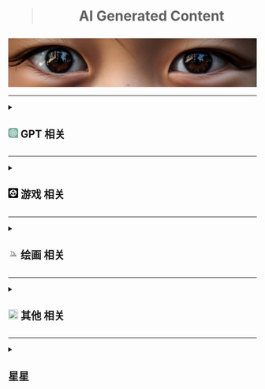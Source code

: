 <div align="center">
    <h1><blockquote>AI Generated Content</blockquote></h1>
</div>
<a href="#↑" title="悬停以展示更多内容，如果有的话"><img src="./Png/eyes.png"></a>

***
<details>
  <summary title="大的要来了"><h2><a href="#7"><img src="./Png/ChatGPT.svg" style="width: 20px; height: 20px;" ></a> GPT 相关 </h2></summary>
  <ul>
<table>
<thead>
<tr>
<th>名字</th>
<th>类型</th>
<th>说明</th>
</tr>
</thead>
<tbody>
<tr>
<td><a href="https://status.openai.com">Openai 状态查询</a></td>
<td>网页</td>
<td>All Systems Operational 当前状态</td>
</tr>
<tr>
<td><a href="https://github.com/f/awesome-chatgpt-prompts">Awesome ChatGPT Prompts</a></td>
<td>github</td>
<td>Chatgpt 英文提示词</td>
</tr>
<tr>
<td><a href="https://github.com/PlexPt/awesome-chatgpt-prompts-zh">ChatGPT 中文指南</a> / <a href="https://chatguide.plexpt.com">ChatGPT 在线指南</a></td>
<td>github</td>
<td>Chatgpt 中文提示词</td>
</tr>
<tr>
<td><a href="https://github.com/features/preview/copilot-x">Copilot-x 申请</a></td>
<td>网页</td>
<td>写代码可能比Copilot更爽</td>
</tr>
<tr>
<td><a href="https://openai.com/blog/chatgpt-plugins">Chatgpt-plugins 申请</a></td>
<td>网页</td>
<td>被誉为苹果商店时刻</td>
</tr>
<tr>
<td><a href="https://www.bing.com/new">新必应 申请</a></td>
<td>网页</td>
<td>先上梯，再清理cookie，随后登录，Edge更新即可</td>
</tr>
<tr>
<td><a href="https://bing.com/create/">Bing 画图</a></td>
<td>网页</td>
<td>另外的Bing画图方式：新必应窗口选择“更多有创造力”语气，再给画图指令和关键词</td>
</tr>
<tr>
<td><a href="https://arxiv.org/pdf/2303.12712.pdf">Sparks of Artificial General Intelligence: Early experiments with GPT-4</a> / <a href="https://ask.qcloudimg.com/draft/8642415/7jbe0upcgg.pdf">中译版</a></td>
<td>论文</td>
<td>GTP4早期实验报告</td>
</tr>
<tr>
<td><a href="https://arxiv.org/pdf/2303.18223.pdf">A Survey of Large Language Models</a></td>
<td>论文</td>
<td>大型语言模型综述</td>
</tr>
<tr>
<td><a href="https://gpt3demo.com/">GPT 相关应用资讯</a></td>
<td>聚合</td>
<td>目前跟GPT有关的开发或待开发的应用</td>
</tr>
<tr>
<td><a href="https://www.promptingguide.ai/zh">promptingguide</a></td>
<td>网页</td>
<td>Chatgpt提示工程指南</td>
</tr>
<tr>
<td><a href="https://www.jailbreakchat.com/">jailbreakchat</a></td>
<td>聚合</td>
<td>有不少越狱提示词</td>
</tr> 
<tr>
<td><a href="https://the-decoder.com/memorygpt-is-like-chatgpt-with-long-term-memory/#summary">MemoryGPT 新闻内容</a></td>
<td>网页</td>
<td>该网页上有参与beta的地址</td>
</tr>
<tr>
<td><a href="https://reverie.herokuapp.com/arXiv_Demo/#">arXiv_Demo</a></td>
<td>网页</td>
<td>数字人生模拟Demo的回放</td>
</tr>
<tr>
<td><a href="https://arxiv.org/pdf/2304.03442v1.pdf">Generative Agents: Interactive Simulacra of Human Behavior</a></td>
<td>论文</td>
<td>arXiv_Demo相关论文</td>
</tr>    
</tbody>
</table>   
      <br>
    <li><details>
      <summary><b>Chatgpt 插件</b></summary>
<table>
<thead>
<tr>
<th>名字</th>
<th>类型</th>
<th>说明</th>
</tr>
</thead>
<tbody>
<tr>
<td><a href="https://chrome.google.com/webstore/detail/aiprm-premium-for-chatgpt/igobiphjicbjloclbknnekkckpbknbeb">AIPRM Premium for ChatGPT</a></td>
<td>插件</td>
<td>一键提示，用于SEO、营销、文案、生产力等。目前有收费项，差评如潮</td>
</tr>
<tr>
<td><a href="https://chrome.google.com/webstore/detail/chatgpt-for-google/jgjaeacdkonaoafenlfkkkmbaopkbilf">ChatGPT for Google</a></td>
<td>插件</td>
<td>将Chatgpt整合至搜索引擎，虽然说是google但是搜索引擎都能用</td>
</tr>
<tr>
<td><a href="https://chrome.google.com/webstore/detail/chatgptbox/eobbhoofkanlmddnplfhnmkfbnlhpbbo">ChatGPTBox</a></td>
<td>插件</td>
<td>将Chatgpt深度集成到浏览器，非常便捷</td>
</tr>
<tr>
<td><a href="https://chrome.google.com/webstore/detail/hustle-ai-supercharged-fr/ccgjjclgjdmciiofkfmbgbmkdocamjdo">Hustle AI - Supercharged &amp; Free ChatGPT</a></td>
<td>插件</td>
<td>AIPRM平替</td>
</tr>
<tr>
<td><a href="https://chrome.google.com/webstore/detail/superpower-chatgpt/amhmeenmapldpjdedekalnfifgnpfnkc">Superpower ChatGPT</a></td>
<td>插件</td>
<td>推荐。增强插件，方便管理聊天记录，导入导出，时间标识，也有提示。重点是聚合了AI新闻。</td>
</tr>
<tr>
<td><a href="https://chrome.google.com/webstore/detail/webchatgpt-chatgpt-with-i/lpfemeioodjbpieminkklglpmhlngfcn">WebChatGPT</a></td>
<td>插件</td>
<td>可访问互联网的 ChatGPT</td>
</tr>
<tr>
<td><a href="https://chrome.google.com/webstore/detail/chatonai-unlock-the-power/feeonheemodpkdckaljcjogdncpiiban">chatgpt中文 - Chatonai</a></td>
<td>插件</td>
<td>AIPRM平替</td>
</tr>
<tr>
<td><a href="https://github.com/bigemon/ChatGPT-ToolBox">ChatGPT-ToolBox</a></td>
<td>github</td>
<td>绕开监管，慎用</td>
</tr>
<tr>
<td><a href="https://chrome.google.com/webstore/detail/lunabot-chatgpt-on-any-we/jkeolmadidncndcbnajhaojepbolajag">LunaBot</a></td>
<td>插件</td>
<td>在任何网页上都可以使用的ChatGPT</td>
</tr>
<tr>
<td><a href="https://chrome.google.com/webstore/detail/voice-control-for-chatgpt/eollffkcakegifhacjnlnegohfdlidhn">voice-control-for-chatgpt</a></td>
<td>插件</td>
<td>用说话代替打字</td>
</tr>
</tbody>
</table>
    </details></li>
    <li><details>
      <summary><b>Chatgpt 及其他项目</b></summary>
<table>
<thead>
<tr>
<th>名字</th>
<th>类型</th>
<th>说明</th>
</tr>
</thead>
<tbody>
<tr>
<td><a href="https://github.com/Chanzhaoyu/chatgpt-web">chatgpt-web</a></td>
<td>github</td>
<td>包含前后端的web项目</td>
</tr>
<tr>
<td><a href="https://github.com/ddiu8081/chatgpt-demo">chatgpt-demo</a></td>
<td>github</td>
<td>同样是一个优秀的web项目</td>
</tr>
<tr>
<td><a href="https://github.com/GaiZhenbiao/ChuanhuChatGPT">ChuanhuChatGPT</a></td>
<td>github</td>
<td>同上</td>
</tr>
<tr>
<td><a href="https://github.com/BlinkDL/ChatRWKV">ChatRWKV</a></td>
<td>github</td>
<td>可以成为“大规模语言模型的Stable Diffusion”，本地部署</td>
</tr>
<tr>
<td><a href="https://github.com/THUDM/ChatGLM-6B">ChatGLM-6B</a></td>
<td>github</td>
<td>6B，本地部署</td>
</tr>
<tr>
<td><a href="https://github.com/microsoft/visual-chatgpt">visual-chatgpt</a></td>
<td>github</td>
<td>微软的chatgpt和视觉模型结合项目</td>
</tr>
<tr>
<td><a href="https://github.com/RockChinQ/QChatGPT">QChatGPT</a></td>
<td>github</td>
<td>用于QQ</td>
</tr>
<tr>
<td><a href="https://github.com/binary-husky/chatgpt_academic">chatgpt_academic</a></td>
<td>github</td>
<td>科研工作专用ChatGPT拓展</td>
</tr>
<tr>
<td><a href="https://github.com/Yidadaa/ChatGPT-Next-Web">ChatGPT-Next-Webc</a></td>
<td>github</td>
<td>支持一键部署的web项目</td>
</tr>
<tr>
<td><a href="https://github.com/lencx/nofwl">nofwl</a></td>
<td>github</td>
<td>为避免原项目可能存在的侵权行为而新建的chatgpt桌面版项目</td>
</tr>
<tr>
<td><a href="https://github.com/finishy1995/effibot">effibot</a></td>
<td>github</td>
<td>思维导图式chatgpt</td>
</tr>
<tr>
<td><a href="https://github.com/nomic-ai/gpt4all">gpt4all</a></td>
<td>github</td>
<td>本地部署，详情进项目查阅</td>
</tr>
<tr>
<td><a href="https://github.com/microsoft/JARVIS">JARVIS</a></td>
<td>github</td>
<td>微软贾维斯，HuggingGPT</td>
</tr>
<tr>
<td><a href=https://github.com/Ice-Hazymoon/openai-scf-proxy>openai-scf-proxy</a></td>
<td>github</td>
<td>云函数搭建代理</td>
</tr>
<tr>
<td><a href="https://github.com/Torantulino/Auto-GPT">Auto-GPT</a></td>
<td>github</td>
<td>该应用根据目标和设定，可以进行自我迭代直至完成目标。</td>
</tr>
<tr>
<td><a href="https://github.com/reworkd/AgentGPT">AgentGPT</a></td>
<td>github</td>
<td>根据Auto-GPT开发的应用实例。<a href="https://agentgpt.reworkd.ai/">Beat地址</a></td>
</tr>
</tbody>
</table>
    </details></li>
    <li><details>
      <summary><b>Chatgpt 技巧</b></summary>
      <ul>
          <li>为ChatGPT导入特定的模型，该模型包含输入和输出，然后按照用户需求输入相应的文本，ChatGPT将根据模型的特定算法生成相应的输出内容。</li>  
          <li>元技巧，通过事先了解某个AI模型（如GPT）常犯的错误，然后在提问时将该错误信息提供给模型，以便模型能够自我修正并提供更准确的答案的一种技巧。</li>  
      </ul>
    </details></li>
  </ul>
</details>

***

<details>
  <summary><h2><a href="#3"><img src="./Png/Unity.png" style="width: 20px; height: 20px;"></a> 游戏 相关 </h2></summary>
<table>
<thead>
<tr>
<th>名字</th>
<th>类型</th>
<th>说明</th>
</tr>
</thead>
<tbody>
<tr>
<td><a href="https://github.com/keijiro/AICommand">AICommand</a></td>
<td>github</td>
<td>Unity 2022.2版本以上内置gpt测试</td>
</tr>
<tr>
<td><a href="https://github.com/hexthedev/OpenAi-Api-Unity">OpenAi Api Unity</a></td>
<td>github</td>
<td>Unity 一个简单API测试</td>
</tr>
<tr>
<td><a href="https://create.unity.com/ai-beta">UNITY AI BETA PROGRAM</a></td>
<td>网页</td>
<td>Unity官方AI申请beta</td>
</tr>
<tr>
<td><a href="https://store.steampowered.com/app/2259510/_/">马良</a></td>
<td>steam</td>
<td>AI贴图</td>
</tr>
<tr>
<td><a href="https://app.scenario.com/">scenario</a></td>
<td>网页</td>
<td>游戏资产应用，在线训练</td>
</tr>
</tbody>
</table>
</details>

***

<details>
  <summary><h2><a href="#4"><img src="./Png/Midjourney.png" style="width: 20px; height: 20px;"></a> 绘画 相关 </h2></summary>
  <ul>
<table>
<thead>
<tr>
<th>名字</th>
<th>类型</th>
<th>说明</th>
</tr>
</thead>
<tbody>
<tr>
<td><a href="https://docs.qq.com/sheet/DS05hV2FyUHJablR5?tab=BB08J2&amp;_t=1678974130492&amp;u=5b7f15183b364c7a923e94cbb2add654">Midjourney 关键词整理</a></td>
<td>文档</td>
<td>关键词文档</td>
</tr>
<tr>
<td><a href="https://docs.google.com/spreadsheets/d/1MsX0NYYqhv4ZhZ7-50cXH1gvYE2FKLixLBvAkI40ha0/edit#gid=520663883">Midjourney Reference Sheets</a></td>
<td>文档</td>
<td>关键词文档</td>
</tr>
<tr>
<td><a href="https://prompt.noonshot.com/">MidJourney Prompt Helper</a></td>
<td>网页</td>
<td>关键词在线生成网站</td>
</tr>
<tr>
<td><a href="https://github.com/willwulfken/MidJourney-Styles-and-Keywords-Reference">MidJourney Styles and Keywords Reference</a></td>
<td>github</td>
<td>关键词效果预览</td>
</tr>
<tr>
<td><a href="https://github.com/Moonvy/OpenPromptStudio">OpenPromptStudio</a></td>
<td>github</td>
<td>AIGC 提示词可视化编辑器</td>
</tr>
<tr>
<td><a href="https://clipdrop.co/stable-diffusion-reimagine">Stable diffusion reimagine 在线测试</a> / <a href="https://clipdrop.co/">ClipDrop 主页</a></td>
<td>网页</td>
<td>Stable diffusion 新手艺</td>
</tr>
<tr>
<td><a href="https://github.com/invoke-ai/InvokeAI">InvokeAI</a></td>
<td>github</td>
<td>Stable diffusion 可视化UI项目</td>
</tr>
<tr>
<td><a href="https://civitai.com/">civitai</a></td>
<td>网页</td>
<td>Stable diffusion 模型</td>
</tr>
<tr>
<td><a href="https://models.paomiantv.cn/models">炼丹阁</a></td>
<td>网页</td>
<td>Stable diffusion 模型国内站</td>
</tr>
<tr>
<td><a href="https://rightbrain.art/">Vega AI 创作平台</a></td>
<td>网页</td>
<td>国产在线绘画AI</td>
</tr>
<tr>
<td><a href="https://github.com/camenduru/stable-diffusion-webui-colab">stable-diffusion-webui-colab</a></td>
<td>github</td>
<td>几键部署stable diffusion到谷歌colab</td>
</tr>
<tr>
<td><a href="https://leonardo.ai/">leonardo</a></td>
<td>网页</td>
<td>Stable Diffusion 为框架的在线绘图AI</td>
</tr>
</tbody>
</table>
    <li><details>
      <summary><b>Midjourney Prompt 技巧</b></summary>
      <ul>
          <li>不要使用估量副词，不要使用否定词。</li>  
          <li>越靠前的prompt默认权重越高。</li>
          <li>blend模式尽可能不加描述，混合模式本身不太可控。</li>
          <li>describe模式为逆向图片可能的Prompts。</li>
          <li>垫图特别说明：<br>
              <ul>
                  <li>修复模式下，越靠前的prompt默认权重越高，但会被构图严重影响；</li>
                  <li>修复模式下，去除链接/所有，仍然会保留构图； </li>
                  <li>简单暴力PS后，融合效果更佳。</li>
              </ul>
          </li>
          <li>⚠️ --repeat int 重复工作int次，配合--chaos可以实现多风格化的半自动流程。</li>
          <li>⚠️ 使用{ 大括号 }排列组合，{ 大括号 }可相互嵌套。参考：<br>
              <blockquote>
                  /imagine a {cyberpunk, vaporwave, art deco} {cat, dog}<br>
                  将产生以下工作<br>
                  /imagine a cyberpunk cat<br>
                  /imagine a vaporwave cat<br>
                  /imagine a art deco cat<br>
                  /imagine a cyberpunk dog<br>
                  /imagine a vaporwave dog<br>
                  /imagine a art deco dog<br>
              </blockquote>          
          </li>
          <li>⚠️ 表示需要Pro Plan档订阅，60刀/月</li>
      </ul>
    </details></li>
  </ul>
</details>

***

<details>
  <summary title="也可能不相关"><h2><a href="#1" title="如果看不清，那就对了"><img src="https://avatars.githubusercontent.com/u/27767666?v=4" style="width: 20px; height: 20px;"></a> 其他 相关 </h2></summary>
  <ul>
<table>
<thead>
<tr>
<th>名字</th>
<th>类型</th>
<th>说明</th>
</tr>
</thead>
<tbody>
<tr>
<td><a href="https://github.com/facebookresearch/segment-anything">SegmentAnything Model (SAM)</a> / <a href="https://segment-anything.com/demo#">Sam Demo</a></td>
<td>github</td>
<td>图像分割模型，元宇宙的</td>
</tr>
<tr>
<td><a href="https://github.com/baaivision/Painter">SegGPT</a> / <a href="https://huggingface.co/spaces/BAAI/SegGPT">SegGPT demo</a></td>
<td>github</td>
<td>可根据上下文，进行图像分割的模型</td>
</tr>
<tr>
<td><a href="https://firefly.adobe.com/">Adobe Firefly 申请</a></td>
<td>网页</td>
<td>Adobe的AI申请</td>
</tr>
<tr>
<td><a href="https://www.upscale.media/zh/upload/">upscale</a></td>
<td>网页</td>
<td>使用 AI 升级和增强您的图像</td>
</tr>
<tr>
<td><a href="https://yige.baidu.com/creation">文心一格</a></td>
<td>网页</td>
<td>百度绘画</td>
</tr>
<tr>
<td><a href="https://www.cursor.so/">Cursor</a></td>
<td>网页</td>
<td>首个 GPT4 代码编辑器</td>
</tr>
<tr>
<td><a href="https://www.notion.so/">Notion</a></td>
<td>网页</td>
<td>著名AI笔记本</td>
</tr>    
<tr>
<td><a href="https://chatdoc.com/">chatdoc</a></td>
<td>网页</td>
<td>在线分析pdf</td>
</tr>
<tr>
<td><a href="https://www.graphmaker.ai/">graphmaker</a></td>
<td>网页</td>
<td>在线分析csv，可生成图表</td>
</tr>    
<tr>
<td><a href="https://app.pandagpt.io/chat">pandagpt</a></td>
<td>网页</td>
<td>国产基于 GPT 的阅读器</td>
</tr>
<tr>
<td><a href="https://research.runwayml.com/gen2">Gen-2</a></td>
<td>网页</td>
<td>文字转视频</td>
</tr>
<tr>
<td><a href="https://app.gptzero.me/app/welcome">GPTZero</a></td>
<td>网页</td>
<td>检查是否为 AI 写作，目前不准</td>
</tr>
<tr>
<td><a href="https://www.aiva.ai">aiva</a></td>
<td>网页</td>
<td>AI音乐制作，只有订阅最高档的用户拥有版权</td>
</tr>
<tr>
<td><a href="https://wavtool.com/">wavtool</a></td>
<td>网页</td>
<td>AI音乐制作，上手挺快，有PRO订阅服务</td>
</tr>
<tr>
<td><a href="https://tongyi.aliyun.com/">通义千问</a></td>
<td>网页</td>
<td>阿里AI</td>
</tr>
<tr>
<td><a href="https://www.aiagc.com/">aiagc</a></td>
<td>聚合</td>
<td>AI种类信息聚合</td>
</tr>
</tbody>
</table>
    <li>
        <blockquote>
            <details>
                <summary title="大多数包含免费额度">服务器/部署/数据库等相关平台</summary>
                <ul>
                    <li><a href="https://dashboard.4everland.org/login">4everland</a></li>
                    <li><a href="https://railway.app/">railway</a></li>
                    <li><a href="https://vercel.com/">vercel</a></li>
                    <li><a href="https://www.netlify.com/">netlify</a></li>
                    <li><a href="https://render.com/">render</a></li>
                    <li><a href="https://fleek.co/">fleek</a></li>
                    <li><a href="https://www.cloudflare.com/">cloudflare</a></li>
                    <li><a href="https://colab.research.google.com/">colab</a></li>
                    <li><a href="https://huggingface.co/">huggingface</a></li>
                </ul>
            </details>
        </blockquote>
    </li>
  </ul>
</details>

***

<details>
  <summary><h2> 星星 </h2></summary>
  <ul>      
    <div align="center">
        <img src="https://profile-counter.glitch.me/{Masaicker}/count.svg">
        <img src="https://api.star-history.com/svg?repos=Masaicker/Masaicker&type=Date">
    </div>    
  </ul>
</details>
